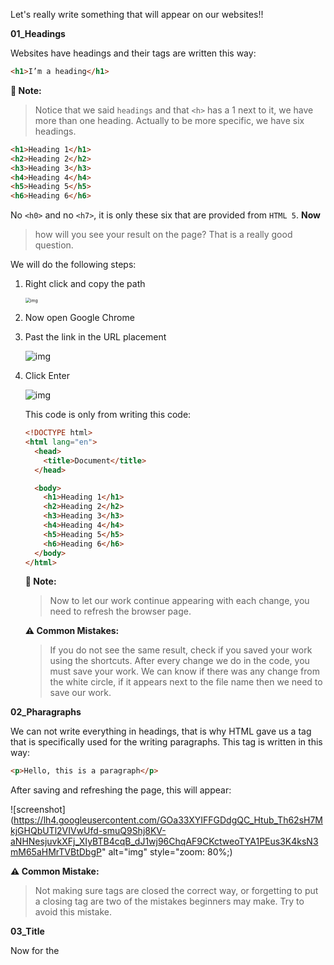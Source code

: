 Let's really write something that will appear on our websites!!

**01_Headings**

Websites have headings and their tags are written this way:

```html
<h1>I’m a heading</h1>
```

**📝 Note:**

> Notice that we said `headings` and that `<h>` has a 1 next to it, we have more than one heading. Actually to be more specific, we have six headings.

```html
<h1>Heading 1</h1>
<h2>Heading 2</h2>
<h3>Heading 3</h3>
<h4>Heading 4</h4>
<h5>Heading 5</h5>
<h6>Heading 6</h6>
```

No `<h0>` and no `<h7>`, it is only these six that are provided from `HTML 5`.
**Now**

> how will you see your result on the page? That is a really good question.

We will do the following steps:

1. Right click and copy the path

   <img src="https://lh5.googleusercontent.com/4JjF7_XmIBl4Opl1hA5RL1WJrFknQRYMXJNmvgLTyvdxhflTZQCkXrUj8FenYoZ-d5HXQUat6YUjxEoKhCtig1bjGR4095JoivXyiXOPf0uJHrOYlXC92HpjffPlXzY_zYF1mxlW" alt="img" style="zoom:50%;" />

2. Now open Google Chrome

3. Past the link in the URL placement

   ![img](https://lh6.googleusercontent.com/qtwiAKAu1DTPU_aLt6D2tYP-QXkbt3yJvcu134x5ThLpCU0IPL5klMcRAc_qwlM3DRPgSne5lzNk8j3S6iJYYrPHFS4opNG0R2-pneGt1IHUMf0tX1PW-VN0BGWKay7J_ic8jvk1)

4. Click Enter

   ![img](https://lh3.googleusercontent.com/_Sx0SfxCQvZwdgr0o6HujE7B3Zt8VtBZLLVQYS8LaPS1QU-X5I--ACNpUO2wrmFAQY-PAx4FP7BQp7tfEt5XT5Ks6Lz6kqeLEMbKfMafDODkloT8BUXdRGq-myfdzj7bT7zMc9ug)

   This code is only from writing this code:

   ```html
   <!DOCTYPE html>
   <html lang="en">
     <head>
       <title>Document</title>
     </head>

     <body>
       <h1>Heading 1</h1>
       <h2>Heading 2</h2>
       <h3>Heading 3</h3>
       <h4>Heading 4</h4>
       <h5>Heading 5</h5>
       <h6>Heading 6</h6>
     </body>
   </html>
   ```

   **📝 Note:**

   > Now to let our work continue appearing with each change, you need to refresh the browser page.

   **⚠ Common Mistakes:**

   > If you do not see the same result, check if you saved your work using the shortcuts. After every change we do in the code, you must save your work.
   > We can know if there was any change from the white circle, if it appears next to the file name then we need to save our work.

**02_Pharagraphs**

We can not write everything in headings, that is why HTML gave us a tag that is specifically used for the writing paragraphs. This tag is written in this way:

```html
<p>Hello, this is a paragraph</p>
```

After saving and refreshing the page, this will appear:

![screenshot](https://lh4.googleusercontent.com/GOa33XYIFFGDdgQC_Htub_Th62sH7MkjGHQbUTl2VIVwUfd-smuQ9Shj8KV-aNHNesjuvkXFj_XIyBTB4cqB_dJ1wj96ChqAF9CKctweoTYA1PEus3K4ksN3mM65aHMrTVBtDbgP" alt="img" style="zoom: 80%;)

**⚠ Common Mistake:**

> Not making sure tags are closed the correct way, or forgetting to put a closing tag are two of the mistakes beginners may make.
> Try to avoid this mistake.

**03_Title**

Now for the <title> tag, we covered it before now let us change the title to `My first website`

```html
<head>
  <title>My first website</title>
</head>
```

Now the website will look like this:

![img](https://lh3.googleusercontent.com/lLfNPnvW9p-JaVoAQStJkkCZhjKxErPilXwBNlLBpzGOu1U_1Y8jZF0yZ6-XEgUv5jXIHrgUcFKM3oWqGVRJQ-3kc0ivc3aS71uPHQ_DuzcOZjafW0VE-IlUQfr3DKTH_u0ve6yV)
